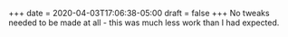 +++
date = 2020-04-03T17:06:38-05:00
draft = false
+++
No tweaks needed to be made at all - this was much less work than I had expected.